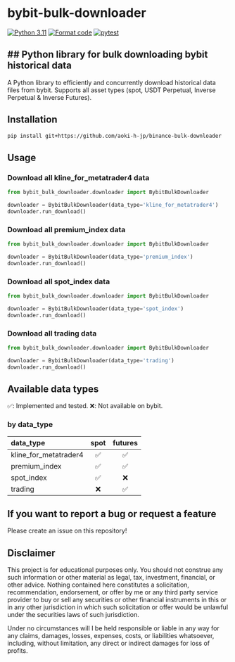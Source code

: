 # bybit-bulk-downloader
[![Python 3.11](https://img.shields.io/badge/python-3.11-blue.svg)](https://www.python.org/downloads/release/python-3110//)
[![Format code](https://github.com/aoki-h-jp/bybit-bulk-downloader/actions/workflows/Formatter.yml/badge.svg?branch=main)](https://github.com/aoki-h-jp/bybit-bulk-downloader/actions/workflows/Formatter.yml)
[![pytest](https://github.com/aoki-h-jp/bybit-bulk-downloader/actions/workflows/pytest.yaml/badge.svg)](https://github.com/aoki-h-jp/bybit-bulk-downloader/actions/workflows/pytest.yaml)

## ## Python library for bulk downloading bybit historical data
A Python library to efficiently and concurrently download historical data files from bybit. Supports all asset types (spot, USDT Perpetual, Inverse Perpetual &amp; Inverse Futures).

## Installation

```bash
pip install git+https://github.com/aoki-h-jp/binance-bulk-downloader
```

## Usage
### Download all kline_for_metatrader4 data

```python
from bybit_bulk_downloader.downloader import BybitBulkDownloader

downloader = BybitBulkDownloader(data_type='kline_for_metatrader4')
downloader.run_download()
```

### Download all premium_index data

```python
from bybit_bulk_downloader.downloader import BybitBulkDownloader

downloader = BybitBulkDownloader(data_type='premium_index')
downloader.run_download()
```

### Download all spot_index data

```python
from bybit_bulk_downloader.downloader import BybitBulkDownloader

downloader = BybitBulkDownloader(data_type='spot_index')
downloader.run_download()
```
### Download all trading data

```python
from bybit_bulk_downloader.downloader import BybitBulkDownloader

downloader = BybitBulkDownloader(data_type='trading')
downloader.run_download()
```

## Available data types
✅: Implemented and tested. ❌: Not available on bybit.

### by data_type

| data_type           | spot | futures   |
| :------------------ | :--: | :--: |
| kline_for_metatrader4           | ✅   | ✅   |
| premium_index           | ✅   | ✅   |
| spot_index           | ✅   | ❌   |
| trading | ❌   | ✅   |

## If you want to report a bug or request a feature
Please create an issue on this repository!

## Disclaimer
This project is for educational purposes only. You should not construe any such information or other material as legal,
tax, investment, financial, or other advice. Nothing contained here constitutes a solicitation, recommendation,
endorsement, or offer by me or any third party service provider to buy or sell any securities or other financial
instruments in this or in any other jurisdiction in which such solicitation or offer would be unlawful under the
securities laws of such jurisdiction.

Under no circumstances will I be held responsible or liable in any way for any claims, damages, losses, expenses, costs,
or liabilities whatsoever, including, without limitation, any direct or indirect damages for loss of profits.